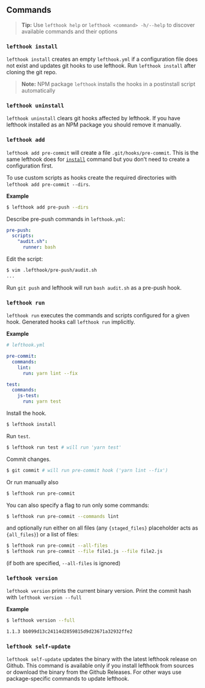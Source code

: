 ## Commands

> **Tip:** Use `lefthook help` or `lefthook <command> -h/--help` to discover available commands and their options

### `lefthook install`

`lefthook install` creates an empty `lefthook.yml` if a configuration file does not exist and updates git hooks to use lefthook. Run `lefthook install` after cloning the git repo.

> **Note:** NPM package `lefthook` installs the hooks in a postinstall script automatically

### `lefthook uninstall`

`lefthook uninstall` clears git hooks affected by lefthook. If you have lefthook installed as an NPM package you should remove it manually.

### `lefthook add`

`lefthook add pre-commit` will create a file `.git/hooks/pre-commit`. This is the same lefthook does for [`install`](#lefthook-install) command but you don't need to create a configuration first.

To use custom scripts as hooks create the required directories with `lefthook add pre-commit --dirs`.

**Example**

```bash
$ lefthook add pre-push --dirs
```

Describe pre-push commands in `lefthook.yml`:

```yml
pre-push:
  scripts:
    "audit.sh":
      runner: bash
```

Edit the script:

```bash
$ vim .lefthook/pre-push/audit.sh
...
```

Run `git push` and lefthook will run `bash audit.sh` as a pre-push hook.

### `lefthook run`

`lefthook run` executes the commands and scripts configured for a given hook. Generated hooks call `lefthook run` implicitly.

**Example**

```yml
# lefthook.yml

pre-commit:
  commands:
    lint:
      run: yarn lint --fix

test:
  commands:
    js-test:
      run: yarn test
```

Install the hook.

```bash
$ lefthook install
```

Run `test`.

```bash
$ lefthook run test # will run 'yarn test'
```

Commit changes.

```bash
$ git commit # will run pre-commit hook ('yarn lint --fix')
```

Or run manually also

```bash
$ lefthook run pre-commit
```

You can also specify a flag to run only some commands:

```bash
$ lefthook run pre-commit --commands lint
```

and optionally run either on all files (any `{staged_files}` placeholder acts as `{all_files}`) or a list of files:

```bash
$ lefthook run pre-commit --all-files
$ lefthook run pre-commit --file file1.js --file file2.js
```

(if both are specified, `--all-files` is ignored)

### `lefthook version`

`lefthook version` prints the current binary version. Print the commit hash with `lefthook version --full`

**Example**

```bash
$ lefthook version --full

1.1.3 bb099d13c24114d2859815d9d23671a32932ffe2
```

### `lefthook self-update`

`lefthook self-update` updates the binary with the latest lefthook release on Github. This command is available only if you install lefthook from sources or download the binary from the Github Releases. For other ways use package-specific commands to update lefthook.

